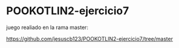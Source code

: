 # POOKOTLIN2-ejercicio7

juego realiado en la rama master:

https://github.com/jesuscb123/POOKOTLIN2-ejercicio7/tree/master
